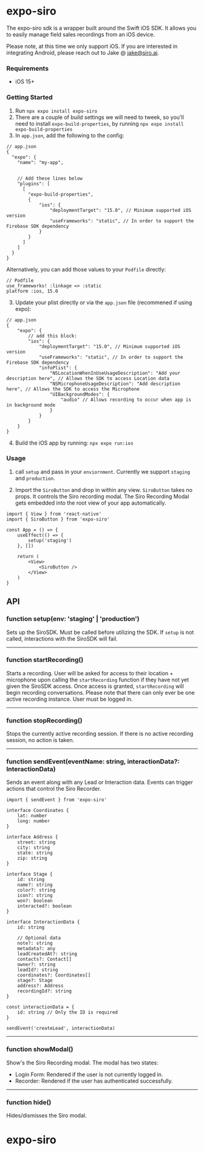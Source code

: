 # expo-siro

The expo-siro sdk is a wrapper built around the Swift iOS SDK. It allows you to easily manage field sales recordings from an iOS device.

Please note, at this time we only support iOS. If you are interested in integrating Android, please reach out to Jake @ jake@siro.ai.

### Requirements
- iOS 15+

### Getting Started
1. Run `npx expo install expo-siro`
2. There are a couple of build settings we will need to tweek, so you'll need to install `expo-build-properties`, by running `npx expo install expo-build-properties`
3. In `app.json`, add the following to the config:
```
// app.json
{
  "expo": {
    "name": "my-app",


	// Add these lines below
    "plugins": [
      [
		"expo-build-properties", 
		{
			"ios": {
				"deploymentTarget": "15.0", // Minimum supported iOS version
				"useFrameworks": "static", // In order to support the Firebase SDK dependency
			}
		}
	  ]
    ]
  }
}
```
Alternatively, you can add those values to your `Podfile` directly:
```
// Podfile
use_frameworks! :linkage => :static
platform :ios, 15.0
```
3. Update your plist directly or via the `app.json` file (recommened if using expo): 
```
// app.json
{
	"expo": {
		// add this block:
		"ios": {
			"deploymentTarget": "15.0", // Minimum supported iOS version
            "useFrameworks": "static", // In order to support the Firebase SDK dependency
			"infoPlist": {
				"NSLocationWhenInUseUsageDescription": "Add your description here", // Allows the SDK to access Location data
				"NSMicrophoneUsageDescription": "Add description here", // Allows the SDK to access the Microphone
				"UIBackgroundModes": {
					"audio" // Allows recording to occur when app is in background mode
				}
			}
		}
	}
}
```
4. Build the iOS app by running: `npx expo run:ios`

### Usage
1. call `setup` and pass in your `enviornment`. Currently we support `staging` and `production`.

2. Import the `SiroButton` and drop in within any view. `SiroButton` takes no props. It controls the Siro recording modal. The Siro Recording Modal gets embedded into the root view of your app automatically.

```
import { View } from 'react-native'
import { SiroButton } from 'expo-siro'

const App = () => {
	useEffect(() => {
		setup('staging')
	}, [])

	return (
		<View>
			<SiroButton />
		</View>
	)
}
```

## API

### function setup(env: 'staging' | 'production')
Sets up the SiroSDK. Must be called before utilizing the SDK. If `setup` is not called, interactions with the SiroSDK will fail.
___

### function startRecording()
Starts a recording. User will be asked for access to their location + microphone upon calling the `startRecording` function if they have not yet given the SiroSDK access. Once access is granted, `startRecording` will begin recording conversations.
Please note that there can only ever be one active recording instance. User must be logged in.
___

### function stopRecording()
Stops the currently active recording session. If there is no active recording session, no action is taken.
___

### function sendEvent(eventName: string, interactionData?: InteractionData)
Sends an event along with any Lead or Interaction data. Events can trigger actions that control the Siro Recorder. 

```
import { sendEvent } from 'expo-siro'

interface Coordinates {
	lat: number
    long: number
}

interface Address {
	street: string
    city: string
    state: string
    zip: string
}

interface Stage {
	id: string
    name?: string
    color?: string
    icon?: string
    won?: boolean
    interacted?: boolean
}

interface InteractionData {
	id: string

    // Optional data
    note?: string
    metadata?: any
    leadCreatedAt?: string
    contacts?: Contact[]
    owner?: string
    leadId?: string
    coordinates?: Coordinates[]
    stage?: Stage
    address?: Address
    recordingId?: string
}

const interactionData = {
	id: string // Only the ID is required
}

sendEvent('createLead', interactionData)
```
___

### function showModal() 
Show's the Siro Recording modal. The modal has two states:
- Login Form: Rendered if the user is not currently logged in.
- Recorder: Rendered if the user has authenticated successfully.
___

### function hide()
Hides/dismisses the Siro modal.
# expo-siro

